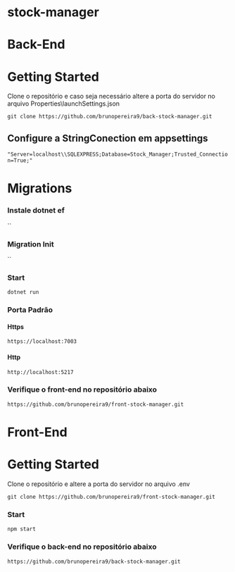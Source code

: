 # stock-manager

# Back-End
# Getting Started

Clone o repositório e caso seja necessário altere a porta do servidor no arquivo Properties\launchSettings.json

`git clone https://github.com/brunopereira9/back-stock-manager.git`

## Configure a StringConection em appsettings

`"Server=localhost\\SQLEXPRESS;Database=Stock_Manager;Trusted_Connection=True;"`

# Migrations
### Instale dotnet ef
``

### Migration Init
``

### Start

`dotnet run`

### Porta Padrão
#### Https
`https://localhost:7003`
#### Http
`http://localhost:5217`

### Verifique o front-end no repositório abaixo

`https://github.com/brunopereira9/front-stock-manager.git`

# Front-End
# Getting Started

Clone o repositório e altere a porta do servidor no arquivo .env

`git clone https://github.com/brunopereira9/front-stock-manager.git`

### Start

`npm start`

### Verifique o back-end no repositório abaixo

`https://github.com/brunopereira9/back-stock-manager.git`